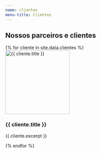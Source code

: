 ```yaml
---
name: clientes
menu-title: Clientes
---
```


<div class="wrapper">
    <h2>Nossos parceiros e clientes</h2>
    <div class="slider no-js">
        {% for cliente in site.data.clientes %}
            <article data-grid="center spacing" class="slide cliente-item">
                <div data-cell="1of4" class="cliente-img">
                    <img src="{{ site.baseurl }}/img/clientes/{{ cliente.img }}" alt="{{ cliente.title }}" width="200">
                </div>
                <div data-cell="3of4" class="cliente-metadata">
                    <h3>{{ cliente.title }}</h3>
                    <p>{{ cliente.excerpt }}</p>
                </div>
            </article>
        {% endfor %}
    </div>
</div>

<script src="{{ site.baseurl }}/js/slider.js"></script>
<script>
(function(){
    var sliderControls = document.createElement('div');
    sliderControls.className = 'slider-controls';
    var slider = Slider({
        parentSelector: '.slider',
        childSelector: '.slide',
        duration: 4000,
        callback: function(slide, i) {
            var controls = sliderControls.querySelectorAll('.slider-bullet');
            controls.forEach(function(bullet, b){
                if ( b === i ) {
                    bullet.classList.add( 'active' );
                }
                else {
                    bullet.classList.remove( 'active' );
                }
            });
        }
    });
    slider.parent.classList.remove('no-js');
    slider.parent.parentNode.appendChild(sliderControls);
    slider
        .play()
        .on('mouseover', function(e) { slider.pause(); })
        .on('mouseout', function(e) { slider.play(); });
    slider.children.forEach( function(slide, i){
        var bullet = document.createElement('div');
        bullet.className = 'slider-bullet';
        if (i === 0) bullet.classList.add('active');
        bullet.addEventListener('click', function() {
            slider.index = i;
            slider.compose();
        });
        sliderControls.appendChild(bullet);
    } );
    sliderControls.addEventListener('mouseover', function(){ slider.pause() });
    sliderControls.addEventListener('mouseout', function(){ slider.play() });
})()
</script>